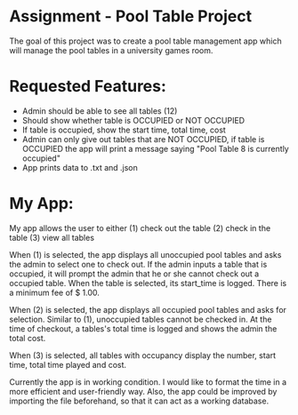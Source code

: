 # Assignment - Pool Table Project

The goal of this project was to create a pool table management app which will manage the pool tables in a university games room.

# Requested Features:

- Admin should be able to see all tables (12)
- Should show whether table is OCCUPIED or NOT OCCUPIED
- If table is occupied, show the start time, total time, cost
- Admin can only give out tables that are NOT OCCUPIED, if table is OCCUPIED the app will print a message saying "Pool Table 8 is currently occupied"
- App prints data to .txt and .json

# My App:

My app allows the user to either 
  (1) check out the table
  (2) check in the table
  (3) view all tables
  
When (1) is selected, the app displays all unoccupied pool tables and asks the admin to select one to check out. If the admin inputs a table that is occupied, it will prompt the admin that he or she cannot check out a occupied table. When the table is selected, its start_time is logged. There is a minimum fee of $ 1.00.

When (2) is selected, the app displays all occupied pool tables and asks for selection. Similar to (1), unoccupied tables cannot be checked in. At the time of checkout, a tables's total time is logged and shows the admin the total cost.

When (3) is selected, all tables with occupancy display the number, start time, total time played and cost. 


Currently the app is in working condition. I would like to format the time in a more efficient and user-friendly way. Also, the app could be improved by importing the file beforehand, so that it can act as a working database.
